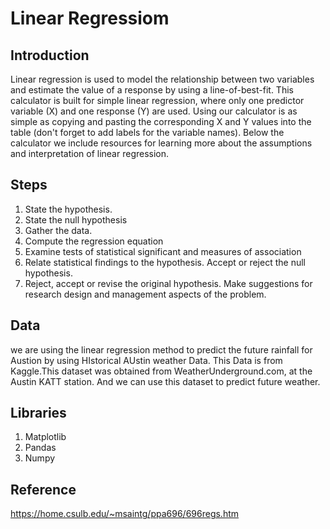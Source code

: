 # Linear Regressiom #

## Introduction ##

Linear regression is used to model the relationship between two variables and estimate the value of a response by using a line-of-best-fit. This calculator is built for simple linear regression, where only one predictor variable (X) and one response (Y) are used. Using our calculator is as simple as copying and pasting the corresponding X and Y values into the table (don't forget to add labels for the variable names). Below the calculator we include resources for learning more about the assumptions and interpretation of linear regression.

## Steps ##
1. State the hypothesis. 
2. State the null hypothesis 
3. Gather the data. 
4. Compute the regression equation 
5. Examine tests of statistical significant and measures of association 
6. Relate statistical findings to the hypothesis. Accept or reject the null hypothesis. 
7. Reject, accept or revise the original hypothesis. Make suggestions for research design and management aspects of the problem.

## Data ##

we are using the linear regression method to predict the future rainfall for Austion by using HIstorical AUstin weather Data.
This Data is from Kaggle.This dataset was obtained from WeatherUnderground.com, at the Austin KATT station. And we can use this dataset to predict future weather.
## Libraries ##
1. Matplotlib
2. Pandas
3. Numpy

## Reference ##

https://home.csulb.edu/~msaintg/ppa696/696regs.htm
